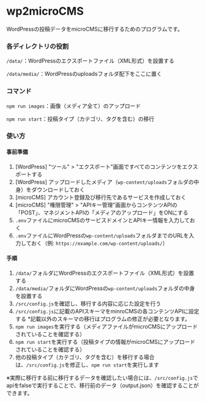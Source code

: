# wp2microCMS
WordPressの投稿データをmicroCMSに移行するためのプログラムです。

### 各ディレクトリの役割

`/data/`：WordPressのエクスポートファイル（XML形式）を設置する

`/data/media/`：WordPressのuploadsフォルダ配下をここに置く

### コマンド
`npm run images`：画像（メディア全て）のアップロード

`npm run start`：投稿タイプ（カテゴリ、タグを含む）の移行

### 使い方
#### 事前準備

1. [WordPress] "ツール" > "エクスポート"画面ですべてのコンテンツをエクスポートする
2. [WordPress] アップロードしたメディア（`wp-content/uploads`フォルダの中身）をダウンロードしておく
3. [microCMS] アカウント登録及び移行先であるサービスを作成しておく
4. [microCMS] "権限管理" > "APIキー管理"画面からコンテンツAPIの「POST」、マネジメントAPIの「メディアのアップロード」をONにする
5. `.env`ファイルにmicroCMSのサービスドメインとAPIキー情報を入力しておく
6. `.env`ファイルにWordPressの`wp-content/uploads`フォルダまでのURLを入力しておく（例: `https://example.com/wp-content/uploads/`）

#### 手順

1. `/data/`フォルダにWordPressのエクスポートファイル（XML形式）を設置する
2. `/data/media/`フォルダにWordPressの`wp-content/uploads`フォルダの中身を設置する
3. `/src/config.js`を確認し、移行する内容に応じた設定を行う
4. `/src/config.js`に記載のAPIスキーマをminroCMSの各コンテンツAPIに設定する *記載以外のスキーマの移行はプログラムの修正が必要となります。
5. `npm run images`を実行する（メディアファイルがmicroCMSにアップロードされていることを確認する）
6. `npm run start`を実行する（投稿タイプの情報がmicroCMSにアップロードされていることを確認する）
7. 他の投稿タイプ（カテゴリ、タグを含む）を移行する場合は、`/src/config.js`を修正し、`npm run start`を実行します

※実際に移行する前に移行するデータを確認したい場合には、`/src/config.js`でapiをfalseで実行することで、移行前のデータ（output.json）を確認することができます。
